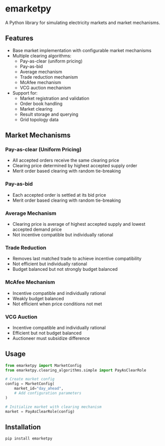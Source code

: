 <!--
SPDX-FileCopyrightText: Florian Maurer

SPDX-License-Identifier: AGPL-3.0-or-later
-->

# emarketpy

A Python library for simulating electricity markets and market mechanisms.

## Features

- Base market implementation with configurable market mechanisms
- Multiple clearing algorithms:
  - Pay-as-clear (uniform pricing)
  - Pay-as-bid
  - Average mechanism
  - Trade reduction mechanism
  - McAfee mechanism
  - VCG auction mechanism
- Support for:
  - Market registration and validation
  - Order book handling
  - Market clearing
  - Result storage and querying
  - Grid topology data

## Market Mechanisms

### Pay-as-clear (Uniform Pricing)
- All accepted orders receive the same clearing price
- Clearing price determined by highest accepted supply order
- Merit order based clearing with random tie-breaking

### Pay-as-bid
- Each accepted order is settled at its bid price
- Merit order based clearing with random tie-breaking

### Average Mechanism
- Clearing price is average of highest accepted supply and lowest accepted demand price
- Not incentive compatible but individually rational

### Trade Reduction
- Removes last matched trade to achieve incentive compatibility
- Not efficient but individually rational
- Budget balanced but not strongly budget balanced

### McAfee Mechanism
- Incentive compatible and individually rational
- Weakly budget balanced
- Not efficient when price conditions not met

### VCG Auction
- Incentive compatible and individually rational
- Efficient but not budget balanced
- Auctioneer must subsidize difference

## Usage

```python
from emarketpy import MarketConfig
from emarketpy.clearing_algorithms.simple import PayAsClearRole

# Create market config
config = MarketConfig(
    market_id="day_ahead",
    # Add configuration parameters
)

# Initialize market with clearing mechanism
market = PayAsClearRole(config)
```


## Installation


`pip install emarketpy`
